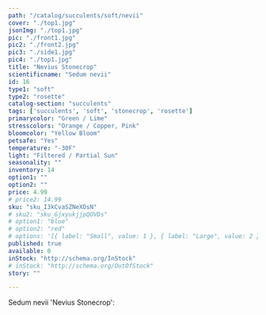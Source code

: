 ```yaml
---
path: "/catalog/succulents/soft/nevii"
cover: "./top1.jpg"
jsonImg: "./top1.jpg"
pic: "./front1.jpg"
pic2: "./front2.jpg"
pic3: "./side1.jpg"
pic4: "./top1.jpg"
title: "Nevius Stonecrop"
scientificname: "Sedum nevii"
id: 16
type1: "soft"
type2: "rosette"
catalog-section: "succulents"
tags: ['succulents', 'soft', 'stonecrop', 'rosette']
primarycolor: "Green / Lime"
stresscolors: "Orange / Copper, Pink"
bloomcolor: "Yellow Bloom"
petsafe: "Yes"
temperature: "-30F"
light: "Filtered / Partial Sun"
seasonality: ""
inventory: 14
option1: ""
option2: ""
price: 4.99
# price2: 14.99
sku: "sku_I3kCvaSZNeXOsN"
# sku2: "sku_GjxyukjjpQOVDs"
# option1: "blue"
# option2: "red"
# options: '[{ label: "Small", value: 1 }, { label: "Large", value: 2 }]'
published: true
available: 0
inStock: "http://schema.org/InStock"
# inStock: "http://schema.org/OutOfStock"
story: ""

---
```


Sedum nevii 'Nevius Stonecrop': 